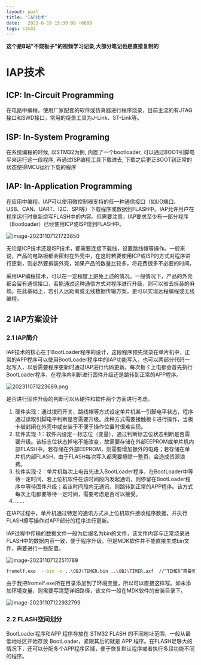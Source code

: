 ```yaml
---
layout: post
title: "IAP技术" 
date:   2023-6-19 15:39:08 +0800
tags: stm32
---
```


**这个是B站"不烧板子"的视频学习记录,大部分笔记也是直接复制的**

# IAP技术

##  **ICP**: In-Circuit Programming

在电路中编程。使用厂家配套的软件或仿真器进行程序烧录，目前主流的有JTAG接口和SWD接口，常用的烧录工具为J-Link、ST-Link等。

## ISP: In-System Programing

在系统编程的时候, 以STM32为例, 内置了一个bootloader, 可以通过BOOT引脚电平来运行这一段程序, 再通过ISP编程工具下载进去, 下载之后更正BOOT到正常的状态使得MCU运行下载的程序

## IAP: In-Application  Programming

在应用中编程。IAP可以使用微控制器支持的任一种通信接口（如I/O端口、USB、CAN、UART、I2C、SPI等）下载程序或数据到FLASH中。IAP允许用户在程序运行时重新烧写FLASH中的内容。但需要注意，IAP要求至少有一部分程序（Bootloader）已经使用ICP或ISP烧到FLASH中。

![image-20231107121723850](https://picture-01-1316374204.cos.ap-beijing.myqcloud.com/image/202311071217913.png)

无论是ICP技术还是ISP技术，都需要连接下载线，设置跳线帽等操作。一般来说，产品的电路板都会密封在外壳中，在这时若要使用ICP或ISP的方式对程序进行更新，则必然要拆装外壳，如果产品的数量比较多，将花费很多不必要的时间。

采用IAP编程技术，可以在一定程度上避免上述的情况。一般情况下，产品的外壳都会留有通信接口，若能通过这种通信方式对程序进行升级，则可以省去拆装的麻烦。在此基础上，若引入远距离或无线数据传输方案，更可以实现远程编程或无线编程。

## 2 IAP方案设计

### 2.1 IAP简介

IAP技术的核心在于BootLoader程序的设计，这段程序预先烧录在单片机中，正常的APP程序可以使用BootLoader程序中的IAP功能写入，也可以两部分代码一起写入，以后需要程序更新时通过IAP进行代码更新。每次板卡上电都会首先执行BootLoader程序，在程序内判断进行固件升级还是跳转到正常的APP程序。

![202311071223689.png](https://picture-01-1316374204.cos.ap-beijing.myqcloud.com/image/202311071223689.png)

是否进行固件升级的判断可以从硬件和软件两个方面进行考虑。

1. 硬件实现：通过拨码开关、跳线帽等方式设定单片机某一引脚电平状态，程序通过读取引脚电平判断是否需要升级。此种方式需要接触板卡进行操作，当板卡被封闭在外壳中或安装于不便于操作位置时很难实现。
2. 软件实现-1：软件内设定一标志位（变量），通过判断标志位状态判断是否需要升级。该标志位状态掉电不能改变，故需要存储在外部EEPROM或单片机内部FLASH中。若存储在外部EEPROM，则需要增加额外的电路；若存储在单片机内部FLASH，由于FLASH每次写入都需要擦除一整页，会造成资源浪费。
3. 软件实现-2：单片机每次上电首先进入BootLoader程序，在BootLoader中等待一定时间，若上位机软件在该时间段内发起通讯，则停留在BootLoader程序中等待固件升级；若该时间段内无通讯，则跳转到正常的APP程序。该方式每次上电都要等待一定时间，需要考虑是否可以接受。
4. ……

在IAP过程中，单片机通过特定的通讯方式从上位机软件接收程序数据，并执行FLASH擦写操作对APP部分的程序进行更新。

IAP过程中传输的数据文件一般为后缀名为bin的文件，该文件内容与正常烧录进FLASH中的数据内容一致，便于程序升级。但是MDK软件并不能直接生成bin文件，需要进行一些配置。

![image-20231107122511789](https://picture-01-1316374204.cos.ap-beijing.myqcloud.com/image/202311071225851.png)

```bash
fromelf.exe  --bin -o ..\OBJ\TIMER.bin ..\OBJ\TIMER.axf  //“TIMER”需要改成自己程序的名字
```

由于我把fromelf.exe所在目录添加到了环境变量，所以可以直接这样写。如未添加环境变量，则需要写清楚详细路径，该文件一般在MDK软件的安装目录下。

![image-20231107122932799](https://picture-01-1316374204.cos.ap-beijing.myqcloud.com/image/202311071229840.png)

### 2.2 FLASH空间划分

BootLoader程序和APP 程序存放在 STM32 FLASH 的不同地址范围，一般从最低地址区开始存放 BootLoader，紧跟其后的就是 APP 程序。在FLASH足够大的情况下，还可以分配多个APP程序区域，便于恢复默认程序或者执行多段功能不同的程序。

